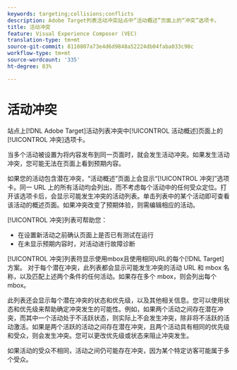 ```yaml
---
keywords: targeting;collisions;conflicts
description: Adobe Target列表活动冲突站点中“活动概述”页面上的“冲突”选项卡。
title: 活动冲突
feature: Visual Experience Composer (VEC)
translation-type: tm+mt
source-git-commit: 8110807a73e4d6d9848a52224db04faba033c98c
workflow-type: tm+mt
source-wordcount: '335'
ht-degree: 83%

---
```



# 活动冲突

站点上[!DNL Adobe Target]活动列表冲突中[!UICONTROL 活动概述]页面上的[!UICONTROL 冲突]选项卡。

当多个活动被设置为将内容发布到同一页面时，就会发生活动冲突。如果发生活动冲突，您可能无法在页面上看到预期内容。

如果您的活动包含潜在冲突，“活动概述”页面上会显示“[!UICONTROL 冲突]”选项卡。同一 URL 上的所有活动均会列出，而不考虑每个活动中的任何受众定位。打开该选项卡后，会显示可能发生冲突的活动列表。单击列表中的某个活动即可查看该活动的概述页面。如果冲突改变了预期体验，则需编辑相应的活动。

[!UICONTROL 冲突]列表可帮助您：

* 在设置新活动之前确认页面上是否已有测试在运行
* 在未显示预期内容时，对活动进行故障诊断

[!UICONTROL 冲突]列表符显示使用mbox且使用相同URL的每个[!DNL Target]方案。 对于每个潜在冲突，此列表都会显示可能发生冲突的活动 URL 和 mbox 名称，以及匹配上述两个条件的任何活动。如果存在多个 mbox，则会列出每个 mbox。

此列表还会显示每个潜在冲突的状态和优先级，以及其他相关信息。您可以使用状态和优先级来帮助确定冲突发生的可能性。例如，如果两个活动之间存在潜在冲突，而其中一个活动处于不活跃状态，则实际上不会发生冲突，除非将不活跃的活动激活。如果是两个活跃的活动之间存在潜在冲突，且两个活动具有相同的优先级和受众，则会发生冲突。您可以更改优先级或状态来阻止冲突发生。

如果活动的受众不相同，活动之间仍可能存在冲突，因为某个特定访客可能属于多个受众。
